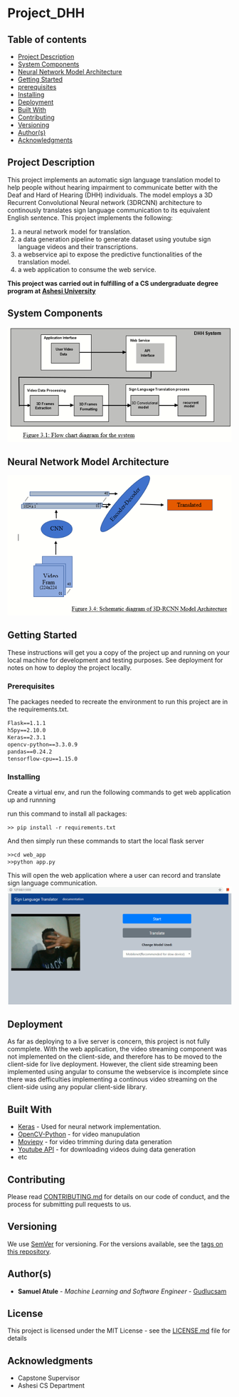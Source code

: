# Project_DHH

## Table of contents
* [Project Description](#project-description)
* [System Components](#system-components)
* [Neural Network Model Architecture](#neural-network-model-architecture)
* [Getting Started](#getting-started)
* [prerequisites](#prerequisites)
* [Installing](#installing)
* [Deployment](#deployment)
* [Built With](#built-with)
* [Contributing](#contributing)
* [Versioning](#versioning)
* [Author(s)](#Author(s))
* [Acknowledgments](#acknowledgments)

## Project Description
This project implements an automatic sign language translation model to help people without hearing impairment to communicate better with the Deaf and Hard of Hearing (DHH) individuals. The model employs a 3D Recurrent Convolutional Neural network (3DRCNN) architecture to continously translates sign language communication to its equivalent English sentence. 
This project implements the following:
1. a neural network model for translation.
2. a data generation pipeline to generate dataset using youtube sign language videos and their transcriptions.
3. a webservice api to expose the predictive functionalities of the translation model.
4. a web application to consume the web service.

**This project was carried out in fulfilling of a CS undergraduate degree program at [Ashesi University](https://www.ashesi.edu.gh/)**

## System Components
![Screenshot](component.PNG)

## Neural Network Model Architecture
![Screenshot](en-de.PNG)

## Getting Started

These instructions will get you a copy of the project up and running on your local machine for development and testing purposes. See deployment for notes on how to deploy the project locally.

### Prerequisites

The packages needed to recreate the environment to run this project are in the requirements.txt.

```
Flask==1.1.1
h5py==2.10.0
Keras==2.3.1
opencv-python==3.3.0.9
pandas==0.24.2
tensorflow-cpu==1.15.0
```

### Installing

Create a virtual env, and run the following commands to get web application up and runnning

run this command to install all packages:
```
>> pip install -r requirements.txt
```

And then simply run these commands to start the local flask server
```
>>cd web_app
>>python app.py
```
This will open the web application where a user can record and translate sign language communication.
![Screenshot](screenshot.PNG)

## Deployment

As far as deploying to a live server is concern, this project is not fully commplete. With the web application, the video streaming component was not implemented on the client-side, and therefore has to be moved to the client-side for live deployment. However, the client side streaming been implemented using angular to consume the webservice is incomplete since there was defficulties implementing a continous video streaming on the client-side using any popular client-side library.


## Built With

* [Keras](https://keras.io/) - Used for neural network implementation.
* [OpenCV-Python](https://pypi.org/project/opencv-python/) - for video manupulation
* [Moviepy](https://pypi.org/project/moviepy/) - for video trimming during data generation
* [Youtube API](https://pypi.org/project/python-youtube/) - for downloading videos duing data generation
* etc

## Contributing

Please read [CONTRIBUTING.md](https://gist.github.com/PurpleBooth/b24679402957c63ec426) for details on our code of conduct, and the process for submitting pull requests to us.

## Versioning

We use [SemVer](http://semver.org/) for versioning. For the versions available, see the [tags on this repository](https://github.com/your/project/tags). 

## Author(s)

* **Samuel Atule** - *Machine Learning and Software Engineer* - [Gudlucsam](https://github.com/gudlucsam)

## License

This project is licensed under the MIT License - see the [LICENSE.md](LICENSE.md) file for details

## Acknowledgments

* Capstone Supervisor
* Ashesi CS Department
